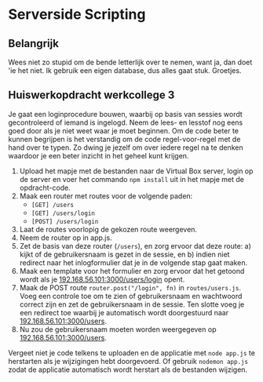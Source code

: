 # Serverside Scripting 

## Belangrijk
Wees niet zo stupid om de bende letterlijk over te nemen, want ja, dan doet 'ie het niet. Ik gebruik een eigen database, dus alles gaat stuk. Groetjes.

## Huiswerkopdracht werkcollege 3

Je gaat een loginprocedure bouwen, waarbij op basis van sessies wordt gecontroleerd of iemand is ingelogd. Neem de lees- en lesstof nog eens goed door als je niet weet waar je moet beginnen. Om de code beter te kunnen begrijpen is het verstandig om de code regel-voor-regel met de hand over te typen. Zo dwing je jezelf om over iedere regel na te denken waardoor je een beter inzicht in het geheel kunt krijgen.

1. Upload het mapje met de bestanden naar de Virtual Box server, login op de server en voer het commando ```npm install``` uit in het mapje met de opdracht-code.
2. Maak een router met routes voor de volgende paden:
    - ``` [GET] /users ```
    - ``` [GET] /users/login ```
    - ``` [POST] /users/login ```
3. Laat de routes voorlopig de gekozen route weergeven.
4. Neem de router op in app.js.
5. Zet de basis van deze router (```/users```), en zorg ervoor dat deze route: a) kijkt of de gebruikersnaam is gezet in de sessie, en b) indien niet redirect naar het inlogformulier dat je in de volgende stap gaat maken.
6. Maak een template voor het formulier en zorg ervoor dat het getoond wordt als je [192.168.56.101:3000/users/login](http://192.168.56.101:3000/users/login) opent.
7. Maak de POST route ``` router.post("/login", fn) ``` in ```routes/users.js```. Voeg een controle toe om te zien of gebruikersnaam en wachtwoord correct zijn en zet de gebruikersnaam in de sessie. Ten slotte voeg je een redirect toe waarbij je automatisch wordt doorgestuurd naar [192.168.56.101:3000/users](192.168.56.101:3000/users).
8. Nu zou de gebruikersnaam moeten worden weergegeven op [192.168.56.101:3000/users](192.168.56.101:3000/users).

Vergeet niet je code telkens te uploaden en de applicatie met ```node app.js``` te herstarten als je wijzigingen hebt doorgevoerd. Of gebruik ```nodemon app.js``` zodat de applicatie automatisch wordt herstart als de bestanden wijzigen.